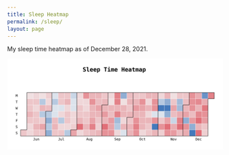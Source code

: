 ```yaml
---
title: Sleep Heatmap
permalink: /sleep/
layout: page
---
```


My sleep time heatmap as of <!-- modified_date starts -->December 28, 2021<!-- modified_date ends -->.

![sleep heatmap](https://github.com/aster-hu/sleepheatmap/blob/main/heatmap.png?raw=true)